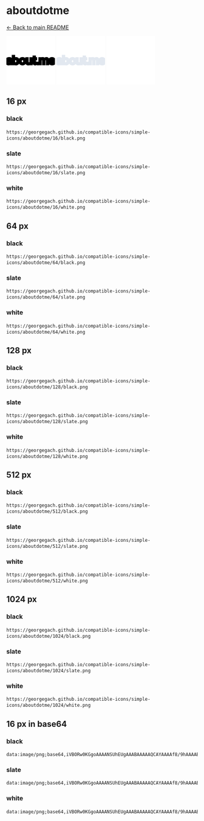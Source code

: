 # aboutdotme

[← Back to main README](../../README.md)


<img src="./128/black.png" width="128" alt="aboutdotme black icon" />
<img src="./128/slate.png" width="128" alt="aboutdotme slate icon" />
<img src="./128/white.png" width="128" alt="aboutdotme white icon" />

## 16 px

### black
```
https://georgegach.github.io/compatible-icons/simple-icons/aboutdotme/16/black.png
```

### slate
```
https://georgegach.github.io/compatible-icons/simple-icons/aboutdotme/16/slate.png
```

### white
```
https://georgegach.github.io/compatible-icons/simple-icons/aboutdotme/16/white.png
```

## 64 px

### black
```
https://georgegach.github.io/compatible-icons/simple-icons/aboutdotme/64/black.png
```

### slate
```
https://georgegach.github.io/compatible-icons/simple-icons/aboutdotme/64/slate.png
```

### white
```
https://georgegach.github.io/compatible-icons/simple-icons/aboutdotme/64/white.png
```

## 128 px

### black
```
https://georgegach.github.io/compatible-icons/simple-icons/aboutdotme/128/black.png
```

### slate
```
https://georgegach.github.io/compatible-icons/simple-icons/aboutdotme/128/slate.png
```

### white
```
https://georgegach.github.io/compatible-icons/simple-icons/aboutdotme/128/white.png
```

## 512 px

### black
```
https://georgegach.github.io/compatible-icons/simple-icons/aboutdotme/512/black.png
```

### slate
```
https://georgegach.github.io/compatible-icons/simple-icons/aboutdotme/512/slate.png
```

### white
```
https://georgegach.github.io/compatible-icons/simple-icons/aboutdotme/512/white.png
```

## 1024 px

### black
```
https://georgegach.github.io/compatible-icons/simple-icons/aboutdotme/1024/black.png
```

### slate
```
https://georgegach.github.io/compatible-icons/simple-icons/aboutdotme/1024/slate.png
```

### white
```
https://georgegach.github.io/compatible-icons/simple-icons/aboutdotme/1024/white.png
```

## 16 px in base64

### black
```
data:image/png;base64,iVBORw0KGgoAAAANSUhEUgAAABAAAAAQCAYAAAAf8/9hAAAABmJLR0QA/wD/AP+gvaeTAAAAg0lEQVQ4je3QrQoCYRCF4ccfsNu8BbN3IF6PN7R3sW2DIAajwSbYLP7BCmrY4GeZYNFtsmFfGM5wZs6EoaU5jJF/mU0w/xUucUPCHRtUeGAVfkKGV+ycccRJmAlPXKLfhu5DSywjeP04mjoo0IuqsMYMC0yxwwhdHNDHMHYHtc9p+QNv6lUl6kW7128AAAAASUVORK5CYII=
```

### slate
```
data:image/png;base64,iVBORw0KGgoAAAANSUhEUgAAABAAAAAQCAYAAAAf8/9hAAAABmJLR0QA/wD/AP+gvaeTAAAAtUlEQVQ4je3QsS6DcRiF8ed528TWQSzsFgwGo03ciBtwRa7CZrDaTCamlui3SL9GqFT8j8HKIgZDf+vJyUkOrPwT4+nzzng6O/8umzz2B/fd/PSnrpNu1gcVRpCX6J24S2vvqbo2OQSwOEvjBHgFFkIDHYIjQWRB803Yh3aD7km2vmaYk2wHnworZCMABCddf6EMEgbgUtsV1PFHcll4lLRbrU1NhTwkDMtab2FpsvbXd678xifYukzlwOwydQAAAABJRU5ErkJggg==
```

### white
```
data:image/png;base64,iVBORw0KGgoAAAANSUhEUgAAABAAAAAQCAYAAAAf8/9hAAAABmJLR0QA/wD/AP+gvaeTAAAAjElEQVQ4je2QLQoCARBGn65gt3mFzd5API8X2lvYNghiMG6wCTaLf7DCatjgMzigRcNiMOyD4Rtmvm/CQMufoKbq7MNupE6/hUv14pNKLdRavapLX2TqPTxHda8eiKHqTT1Fvw7dhpbqIoLnt6N21BxIompgBUyAOTAGNsAQ6AI7oAcMwtv/3SNbmvMAAOCUe4Zx7HsAAAAASUVORK5CYII=
```

